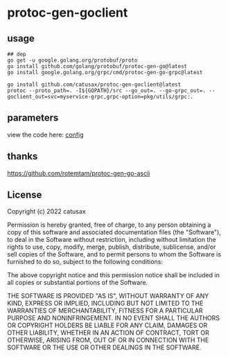 # protoc-gen-goclient

## usage

```shell
## dep
go get -u google.golang.org/protobuf/proto
go install github.com/golang/protobuf/protoc-gen-go@latest
go install google.golang.org/grpc/cmd/protoc-gen-go-grpc@latest

go install github.com/catusax/protoc-gen-goclient@latest
protoc --proto_path=. -I${GOPATH}/src --go_out=. --go-grpc_out=. --goclient_out=svc=myservice-grpc,grpc-option=pkg/utils/grpc:.

```

## parameters

view the code here: [config](protobuf/config.go)

## thanks

<https://github.com/rotemtam/protoc-gen-go-ascii>

## License

Copyright (c) 2022 catusax

Permission is hereby granted, free of charge, to any person obtaining a copy of this software and associated
documentation files (the "Software"), to deal in the Software without restriction, including without limitation the
rights to use, copy, modify, merge, publish, distribute, sublicense, and/or sell copies of the Software, and to permit
persons to whom the Software is furnished to do so, subject to the following conditions:

The above copyright notice and this permission notice shall be included in all copies or substantial portions of the
Software.

THE SOFTWARE IS PROVIDED "AS IS", WITHOUT WARRANTY OF ANY KIND, EXPRESS OR IMPLIED, INCLUDING BUT NOT LIMITED TO THE
WARRANTIES OF MERCHANTABILITY, FITNESS FOR A PARTICULAR PURPOSE AND NONINFRINGEMENT. IN NO EVENT SHALL THE AUTHORS OR
COPYRIGHT HOLDERS BE LIABLE FOR ANY CLAIM, DAMAGES OR OTHER LIABILITY, WHETHER IN AN ACTION OF CONTRACT, TORT OR
OTHERWISE, ARISING FROM, OUT OF OR IN CONNECTION WITH THE SOFTWARE OR THE USE OR OTHER DEALINGS IN THE SOFTWARE.
